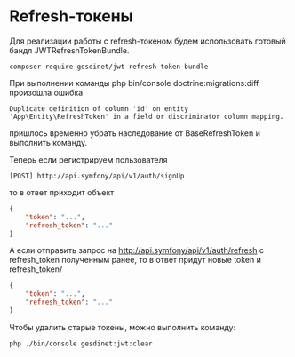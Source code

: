 # Refresh-токены

Для реализации работы с refresh-токеном будем использовать готовый бандл JWTRefreshTokenBundle.

```
composer require gesdinet/jwt-refresh-token-bundle
```

При выполнении команды php bin/console doctrine:migrations:diff произошла ошибка

```
Duplicate definition of column 'id' on entity 'App\Entity\RefreshToken' in a field or discriminator column mapping.
```

пришлось временно убрать наследование от BaseRefreshToken и выполнить команду.

Теперь если регистрируем пользователя 

```
[POST] http://api.symfony/api/v1/auth/signUp
```

то в ответ приходит объект

```json
{
    "token": "...",
    "refresh_token": "..."
}
```

А если отправить запрос на http://api.symfony/api/v1/auth/refresh с refresh_token полученным ранее,
то в ответ придут новые token и refresh_token/

```json
{
    "token": "...",
    "refresh_token": "..."
}
```

Чтобы удалить старые токены, можно выполнить команду:

```
php ./bin/console gesdinet:jwt:clear
```